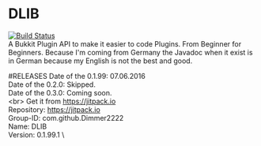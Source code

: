# DLIB
[![Build Status](https://travis-ci.org/Dimmer2222/DLIB.svg?branch=master)](https://travis-ci.org/Dimmer2222/DLIB) \
A Bukkit Plugin API to make it easier to code Plugins.
From Beginner for Beginners.
Because I'm coming from Germany the Javadoc when it exist is in German because my English is not the best and good.

#RELEASES
Date of the 0.1.99: 07.06.2016 \
Date of the 0.2.0: Skipped. \
Date of the 0.3.0: Coming soon. \
<br\>
Get it from https://jitpack.io  \
Repository: https://jitpack.io \
Group-ID: com.github.Dimmer2222 \
Name: DLIB \
Version: 0.1.99.1 \
